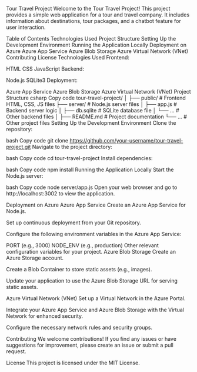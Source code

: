 Tour Travel Project
Welcome to the Tour Travel Project! This project provides a simple web application for a tour and travel company. It includes information about destinations, tour packages, and a chatbot feature for user interaction.

Table of Contents
Technologies Used
Project Structure
Setting Up the Development Environment
Running the Application Locally
Deployment on Azure
Azure App Service
Azure Blob Storage
Azure Virtual Network (VNet)
Contributing
License
Technologies Used
Frontend:

HTML
CSS
JavaScript
Backend:

Node.js
SQLite3
Deployment:

Azure App Service
Azure Blob Storage
Azure Virtual Network (VNet)
Project Structure
csharp
Copy code
tour-travel-project/
│
├── public/           # Frontend HTML, CSS, JS files
├── server/           # Node.js server files
│   ├── app.js        # Backend server logic
│   ├── db.sqlite     # SQLite database file
│   └── ...            # Other backend files
│
├── README.md         # Project documentation
└── ...               # Other project files
Setting Up the Development Environment
Clone the repository:

bash
Copy code
git clone https://github.com/your-username/tour-travel-project.git
Navigate to the project directory:

bash
Copy code
cd tour-travel-project
Install dependencies:

bash
Copy code
npm install
Running the Application Locally
Start the Node.js server:

bash
Copy code
node server/app.js
Open your web browser and go to http://localhost:3002 to view the application.

Deployment on Azure
Azure App Service
Create an Azure App Service for Node.js.

Set up continuous deployment from your Git repository.

Configure the following environment variables in the Azure App Service:

PORT (e.g., 3000)
NODE_ENV (e.g., production)
Other relevant configuration variables for your project.
Azure Blob Storage
Create an Azure Storage account.

Create a Blob Container to store static assets (e.g., images).

Update your application to use the Azure Blob Storage URL for serving static assets.

Azure Virtual Network (VNet)
Set up a Virtual Network in the Azure Portal.

Integrate your Azure App Service and Azure Blob Storage with the Virtual Network for enhanced security.

Configure the necessary network rules and security groups.

Contributing
We welcome contributions! If you find any issues or have suggestions for improvement, please create an issue or submit a pull request.

License
This project is licensed under the MIT License.
